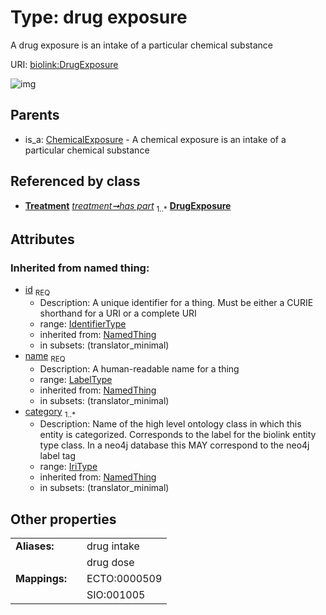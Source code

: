 
# Type: drug exposure


A drug exposure is an intake of a particular chemical substance

URI: [biolink:DrugExposure](https://w3id.org/biolink/vocab/DrugExposure)


![img](http://yuml.me/diagram/nofunky;dir:TB/class/\[Treatment]-%20has%20part(i)%201..*>\[DrugExposure&#124;id(i):identifier_type;name(i):label_type;category(i):iri_type%20%2B],%20\[ChemicalExposure]^-\[DrugExposure])

## Parents

 *  is_a: [ChemicalExposure](ChemicalExposure.md) - A chemical exposure is an intake of a particular chemical substance

## Referenced by class

 *  **[Treatment](Treatment.md)** *[treatment➞has part](treatment_has_part.md)*  <sub>1..*</sub>  **[DrugExposure](DrugExposure.md)**

## Attributes


### Inherited from named thing:

 * [id](id.md)  <sub>REQ</sub>
    * Description: A unique identifier for a thing. Must be either a CURIE shorthand for a URI or a complete URI
    * range: [IdentifierType](types/IdentifierType.md)
    * inherited from: [NamedThing](NamedThing.md)
    * in subsets: (translator_minimal)
 * [name](name.md)  <sub>REQ</sub>
    * Description: A human-readable name for a thing
    * range: [LabelType](types/LabelType.md)
    * inherited from: [NamedThing](NamedThing.md)
    * in subsets: (translator_minimal)
 * [category](category.md)  <sub>1..*</sub>
    * Description: Name of the high level ontology class in which this entity is categorized. Corresponds to the label for the biolink entity type class. In a neo4j database this MAY correspond to the neo4j label tag
    * range: [IriType](types/IriType.md)
    * inherited from: [NamedThing](NamedThing.md)
    * in subsets: (translator_minimal)

## Other properties

|  |  |  |
| --- | --- | --- |
| **Aliases:** | | drug intake |
|  | | drug dose |
| **Mappings:** | | ECTO:0000509 |
|  | | SIO:001005 |

